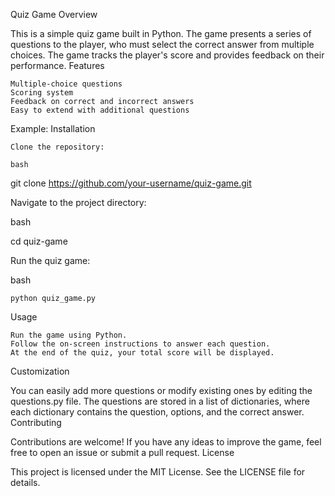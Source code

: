Quiz Game
Overview

This is a simple quiz game built in Python. The game presents a series of questions to the player, who must select the correct answer from multiple choices. The game tracks the player's score and provides feedback on their performance.
Features

    Multiple-choice questions
    Scoring system
    Feedback on correct and incorrect answers
    Easy to extend with additional questions

Example:
Installation

    Clone the repository:

    bash

git clone https://github.com/your-username/quiz-game.git

Navigate to the project directory:

bash

cd quiz-game

Run the quiz game:

bash

    python quiz_game.py

Usage

    Run the game using Python.
    Follow the on-screen instructions to answer each question.
    At the end of the quiz, your total score will be displayed.

Customization

You can easily add more questions or modify existing ones by editing the questions.py file. The questions are stored in a list of dictionaries, where each dictionary contains the question, options, and the correct answer.
Contributing

Contributions are welcome! If you have any ideas to improve the game, feel free to open an issue or submit a pull request.
License

This project is licensed under the MIT License. See the LICENSE file for details.

